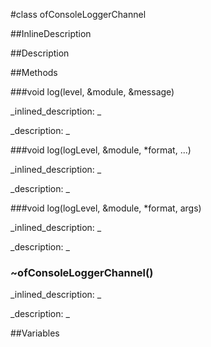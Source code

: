 #class ofConsoleLoggerChannel


##InlineDescription








##Description





##Methods



###void log(level, &module, &message)

<!--
_syntax: log(level, &module, &message)_
_name: log_
_returns: void_
_returns_description: _
_parameters: ofLogLevel level, const string &module, const string &message_
_access: public_
_version_started: 007_
_version_deprecated: _
_summary: _
_constant: False_
_static: no_
_visible: True_
_advanced: False_
-->

_inlined_description: _









_description: _








<!----------------------------------------------------------------------------->

###void log(logLevel, &module, *format, ...)

<!--
_syntax: log(logLevel, &module, *format, ...)_
_name: log_
_returns: void_
_returns_description: _
_parameters: ofLogLevel level, const string &module, const char *format,..._
_access: public_
_version_started: 007_
_version_deprecated: _
_summary: _
_constant: False_
_static: no_
_visible: True_
_advanced: False_
-->

_inlined_description: _









_description: _








<!----------------------------------------------------------------------------->

###void log(logLevel, &module, *format, args)

<!--
_syntax: log(logLevel, &module, *format, args)_
_name: log_
_returns: void_
_returns_description: _
_parameters: ofLogLevel level, const string &module, const char *format, va_list args_
_access: public_
_version_started: 007_
_version_deprecated: _
_summary: _
_constant: False_
_static: no_
_visible: True_
_advanced: False_
-->

_inlined_description: _









_description: _








<!----------------------------------------------------------------------------->

### ~ofConsoleLoggerChannel()

<!--
_syntax: ~ofConsoleLoggerChannel()_
_name: ~ofConsoleLoggerChannel_
_returns: _
_returns_description: _
_parameters: _
_access: public_
_version_started: 007_
_version_deprecated: _
_summary: _
_constant: False_
_static: no_
_visible: True_
_advanced: False_
-->

_inlined_description: _









_description: _








<!----------------------------------------------------------------------------->

##Variables



